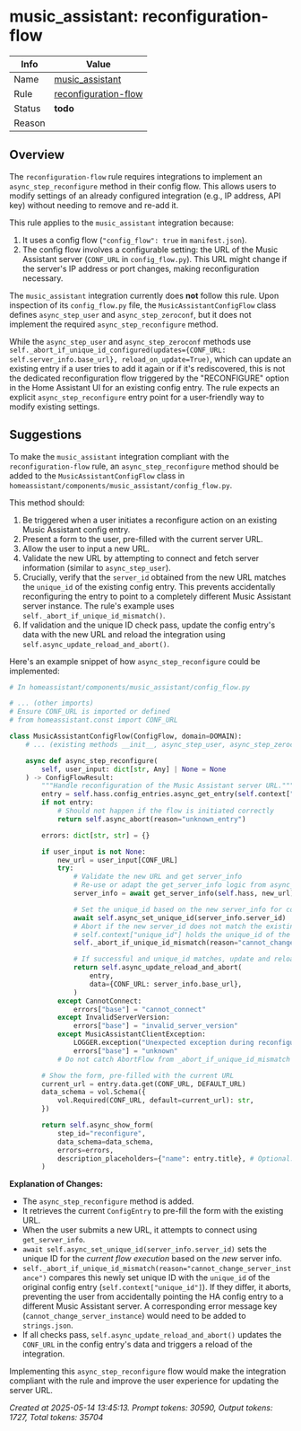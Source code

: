 # music_assistant: reconfiguration-flow

| Info   | Value                                                                    |
|--------|--------------------------------------------------------------------------|
| Name   | [music_assistant](https://www.home-assistant.io/integrations/music_assistant/) |
| Rule   | [reconfiguration-flow](https://developers.home-assistant.io/docs/core/integration-quality-scale/rules/reconfiguration-flow)                                                     |
| Status | **todo**                                                                 |
| Reason |                                                                          |

## Overview

The `reconfiguration-flow` rule requires integrations to implement an `async_step_reconfigure` method in their config flow. This allows users to modify settings of an already configured integration (e.g., IP address, API key) without needing to remove and re-add it.

This rule applies to the `music_assistant` integration because:
1.  It uses a config flow (`"config_flow": true` in `manifest.json`).
2.  The config flow involves a configurable setting: the URL of the Music Assistant server (`CONF_URL` in `config_flow.py`). This URL might change if the server's IP address or port changes, making reconfiguration necessary.

The `music_assistant` integration currently does **not** follow this rule.
Upon inspection of its `config_flow.py` file, the `MusicAssistantConfigFlow` class defines `async_step_user` and `async_step_zeroconf`, but it does not implement the required `async_step_reconfigure` method.

While the `async_step_user` and `async_step_zeroconf` methods use `self._abort_if_unique_id_configured(updates={CONF_URL: self.server_info.base_url}, reload_on_update=True)`, which can update an existing entry if a user tries to add it again or if it's rediscovered, this is not the dedicated reconfiguration flow triggered by the "RECONFIGURE" option in the Home Assistant UI for an existing config entry. The rule expects an explicit `async_step_reconfigure` entry point for a user-friendly way to modify existing settings.

## Suggestions

To make the `music_assistant` integration compliant with the `reconfiguration-flow` rule, an `async_step_reconfigure` method should be added to the `MusicAssistantConfigFlow` class in `homeassistant/components/music_assistant/config_flow.py`.

This method should:
1.  Be triggered when a user initiates a reconfigure action on an existing Music Assistant config entry.
2.  Present a form to the user, pre-filled with the current server URL.
3.  Allow the user to input a new URL.
4.  Validate the new URL by attempting to connect and fetch server information (similar to `async_step_user`).
5.  Crucially, verify that the `server_id` obtained from the new URL matches the `unique_id` of the existing config entry. This prevents accidentally reconfiguring the entry to point to a completely different Music Assistant server instance. The rule's example uses `self._abort_if_unique_id_mismatch()`.
6.  If validation and the unique ID check pass, update the config entry's data with the new URL and reload the integration using `self.async_update_reload_and_abort()`.

Here's an example snippet of how `async_step_reconfigure` could be implemented:

```python
# In homeassistant/components/music_assistant/config_flow.py

# ... (other imports)
# Ensure CONF_URL is imported or defined
# from homeassistant.const import CONF_URL

class MusicAssistantConfigFlow(ConfigFlow, domain=DOMAIN):
    # ... (existing methods __init__, async_step_user, async_step_zeroconf, etc.)

    async def async_step_reconfigure(
        self, user_input: dict[str, Any] | None = None
    ) -> ConfigFlowResult:
        """Handle reconfiguration of the Music Assistant server URL."""
        entry = self.hass.config_entries.async_get_entry(self.context["entry_id"])
        if not entry:
            # Should not happen if the flow is initiated correctly
            return self.async_abort(reason="unknown_entry")

        errors: dict[str, str] = {}

        if user_input is not None:
            new_url = user_input[CONF_URL]
            try:
                # Validate the new URL and get server_info
                # Re-use or adapt the get_server_info logic from async_step_user
                server_info = await get_server_info(self.hass, new_url)

                # Set the unique_id based on the new server_info for comparison
                await self.async_set_unique_id(server_info.server_id)
                # Abort if the new server_id does not match the existing entry's unique_id
                # self.context["unique_id"] holds the unique_id of the entry being reconfigured.
                self._abort_if_unique_id_mismatch(reason="cannot_change_server_instance") # Add "cannot_change_server_instance" to strings.json

                # If successful and unique_id matches, update and reload
                return self.async_update_reload_and_abort(
                    entry,
                    data={CONF_URL: server_info.base_url},
                )
            except CannotConnect:
                errors["base"] = "cannot_connect"
            except InvalidServerVersion:
                errors["base"] = "invalid_server_version"
            except MusicAssistantClientException:
                LOGGER.exception("Unexpected exception during reconfiguration")
                errors["base"] = "unknown"
            # Do not catch AbortFlow from _abort_if_unique_id_mismatch here

        # Show the form, pre-filled with the current URL
        current_url = entry.data.get(CONF_URL, DEFAULT_URL)
        data_schema = vol.Schema({
            vol.Required(CONF_URL, default=current_url): str,
        })

        return self.async_show_form(
            step_id="reconfigure",
            data_schema=data_schema,
            errors=errors,
            description_placeholders={"name": entry.title}, # Optional: customize description
        )

```

**Explanation of Changes:**
*   The `async_step_reconfigure` method is added.
*   It retrieves the current `ConfigEntry` to pre-fill the form with the existing URL.
*   When the user submits a new URL, it attempts to connect using `get_server_info`.
*   `await self.async_set_unique_id(server_info.server_id)` sets the unique ID for the *current flow execution* based on the *new* server info.
*   `self._abort_if_unique_id_mismatch(reason="cannot_change_server_instance")` compares this newly set unique ID with the `unique_id` of the original config entry (`self.context["unique_id"]`). If they differ, it aborts, preventing the user from accidentally pointing the HA config entry to a different Music Assistant server. A corresponding error message key (`cannot_change_server_instance`) would need to be added to `strings.json`.
*   If all checks pass, `self.async_update_reload_and_abort()` updates the `CONF_URL` in the config entry's data and triggers a reload of the integration.

Implementing this `async_step_reconfigure` flow would make the integration compliant with the rule and improve the user experience for updating the server URL.

_Created at 2025-05-14 13:45:13. Prompt tokens: 30590, Output tokens: 1727, Total tokens: 35704_
